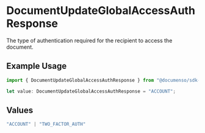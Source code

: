 # DocumentUpdateGlobalAccessAuthResponse

The type of authentication required for the recipient to access the document.

## Example Usage

```typescript
import { DocumentUpdateGlobalAccessAuthResponse } from "@documenso/sdk-typescript/models/operations";

let value: DocumentUpdateGlobalAccessAuthResponse = "ACCOUNT";
```

## Values

```typescript
"ACCOUNT" | "TWO_FACTOR_AUTH"
```